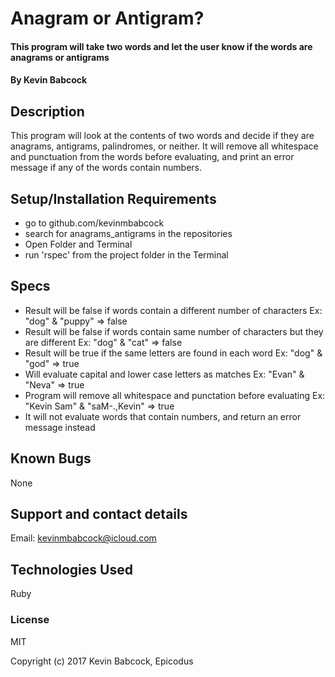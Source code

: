 # Anagram or Antigram?

#### This program will take two words and let the user know if the words are anagrams or antigrams

#### By Kevin Babcock

## Description

This program will look at the contents of two words and decide if they are anagrams, antigrams, palindromes, or neither. It will remove all whitespace and punctuation from the words before evaluating, and print an error message if any of the words contain numbers.

## Setup/Installation Requirements

* go to github.com/kevinmbabcock
* search for anagrams_antigrams in the repositories
* Open Folder and Terminal
* run 'rspec' from the project folder in the Terminal

## Specs

* Result will be false if words contain a different number of characters
  Ex: "dog" & "puppy" => false
* Result will be false if words contain same number of characters but they are different
  Ex: "dog" & "cat" => false
* Result will be true if the same letters are found in each word
  Ex: "dog" & "god" => true
* Will evaluate capital and lower case letters as matches
  Ex: "Evan" & "Neva" => true
* Program will remove all whitespace and punctation before evaluating
  Ex: "Kevin   Sam" & "saM-.,Kevin" => true 
* It will not evaluate words that contain numbers, and return an error message instead

## Known Bugs

None

## Support and contact details

Email: kevinmbabcock@icloud.com

## Technologies Used

Ruby

### License

MIT

Copyright (c) 2017 Kevin Babcock, Epicodus
